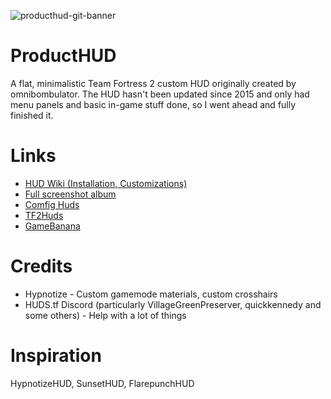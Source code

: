 ![producthud-git-banner](https://github.com/Kruphixx/producthud/assets/50501742/c5aca6bd-86ff-4728-9be2-d4c2bfc97475)

# ProductHUD

A flat, minimalistic Team Fortress 2 custom HUD originally created by omnibombulator. The HUD hasn't been updated since 2015 and only had menu panels and basic in-game stuff done, so I went ahead and fully finished it.

# Links

* [HUD Wiki (Installation, Customizations)](https://github.com/Kruphixx/producthud/wiki)
* [Full screenshot album](https://imgur.com/a/mZHn0Kw)
* [Comfig Huds](https://comfig.app/huds/page/producthud/)
* [TF2Huds](https://tf2huds.dev/hud/ProductHUD)
* [GameBanana](https://gamebanana.com/mods/512356)

# Credits

* Hypnotize - Custom gamemode materials, custom crosshairs
* HUDS.tf Discord (particularly VillageGreenPreserver, quickkennedy and some others) - Help with a lot of things

# Inspiration

HypnotizeHUD, SunsetHUD, FlarepunchHUD
